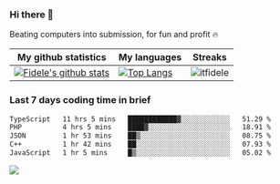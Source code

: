 ### Hi there 👋
<p>Beating computers into submission, for fun and profit 🔥</p>

|My github statistics|My languages|Streaks|
|-|-|-|
|[![Fidele's github stats](https://github-readme-stats.vercel.app/api?username=itfidele&count_private=true&show_icons=true&theme=dark&hide_title=true)](https://github.com/itfidele)|[![Top Langs](https://github-readme-stats.vercel.app/api/top-langs/?username=itfidele&show_icons=true&langs_count=8&theme=dark&layout=compact&hide_title=true)](https://github.com/itfidele)|![itfidele](https://github-readme-streak-stats.herokuapp.com/?user=itfidele&theme=dark)

### Last 7 days coding time in brief
<!--START_SECTION:waka-->

```txt
TypeScript   11 hrs 5 mins   ████████████▓░░░░░░░░░░░░   51.29 %
PHP          4 hrs 5 mins    ████▓░░░░░░░░░░░░░░░░░░░░   18.91 %
JSON         1 hr 53 mins    ██▒░░░░░░░░░░░░░░░░░░░░░░   08.75 %
C++          1 hr 42 mins    ██░░░░░░░░░░░░░░░░░░░░░░░   07.93 %
JavaScript   1 hr 5 mins     █▒░░░░░░░░░░░░░░░░░░░░░░░   05.02 %
```

<!--END_SECTION:waka-->

![](https://komarev.com/ghpvc/?username=itfidele)
